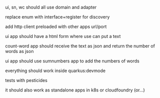 ui, sn, wc should all use domain and adapter

replace enum with interface+register for discovery

add http client preloaded with other apps url/port

ui app should have a html form where use can put a text

count-word app should receive the text as json and return the number of words as json

ui app should use sumnumbers app to add the numbers of words

everything should work inside quarkus:devmode

tests with pesticides

it should also work as standalone apps in k8s or cloudfoundry (or...)
